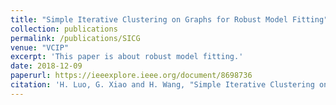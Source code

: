 ```yaml
---
title: "Simple Iterative Clustering on Graphs for Robust Model Fitting"
collection: publications
permalink: /publications/SICG
venue: "VCIP"
excerpt: 'This paper is about robust model fitting.'
date: 2018-12-09
paperurl: https://ieeexplore.ieee.org/document/8698736
citation: 'H. Luo, G. Xiao and H. Wang, "Simple Iterative Clustering on Graphs for Robust Model Fitting," 2018 IEEE Visual Communications and Image Processing (VCIP), Taichung, Taiwan, 2018, pp. 1-4.doi: 10.1109/VCIP.2018.8698736'
---
```

